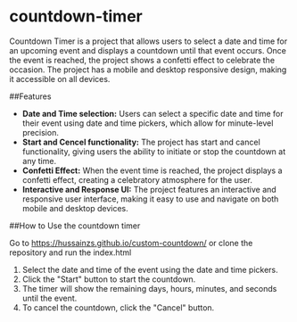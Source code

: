 # countdown-timer

Countdown Timer is a project that allows users to select a date and time for an upcoming event and displays a countdown until that event occurs. Once the event is reached, the project shows a confetti effect to celebrate the occasion. The project has a mobile and desktop responsive design, making it accessible on all devices. 

##Features

- **Date and Time selection:** Users can select a specific date and time for their event using date and time pickers, which allow for minute-level precision.
- **Start and Cencel functionality:** The project has start and cancel functionality, giving users the ability to initiate or stop the countdown at any time.
- **Confetti Effect:** When the event time is reached, the project displays a confetti effect, creating a celebratory atmosphere for the user.
- **Interactive and Response UI:** The project features an interactive and responsive user interface, making it easy to use and navigate on both mobile and desktop devices.

##How to Use the countdown timer

Go to https://hussainzs.github.io/custom-countdown/ or clone the repository and run the index.html

1. Select the date and time of the event using the date and time pickers.
2. Click the "Start" button to start the countdown.
3. The timer will show the remaining days, hours, minutes, and seconds until the event.
4. To cancel the countdown, click the "Cancel" button.
